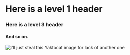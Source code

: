 # Here is a level 1 header

### Here is a level 3 header

#### And so on.

![I'll just steal this Yaktocat image for lack of another one](https://octodex.github.com/images/yaktocat.png)
